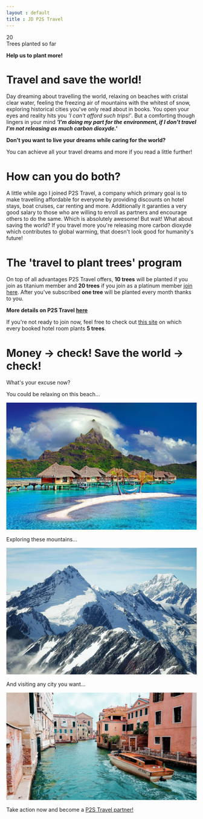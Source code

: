 ```yaml
---
layout : default
title : JD P2S Travel
---
```


<div class="number">20</div> 

<div class="number-desc">Trees planted so far</div>

**Help us to plant more!**

# Travel and save the world!

Day dreaming about travelling the world, relaxing on beaches with cristal clear water, feeling the freezing air of mountains with the whitest of snow, exploring historical cities you've only read about in books. You open your eyes and reality hits you *'I can't afford such trips!'*. But a comforting though lingers in your mind **_'I'm doing my part for the environment, if I don't travel I'm not releasing as much carbon dioxyde.'_**

**Don't you want to live your dreams while caring for the world?**

You can achieve all your travel dreams and more if you read a little further!

# How can you do both?

A little while ago I joined P2S Travel, a company which primary goal is to make travelling affordable for everyone by providing discounts on hotel stays, boat cruises, car renting and more. Additionally it garanties a very good salary to those who are willing to enroll as partners and encourage others to do the same. Which is absolutely awesome! But wait! What about saving the world? If you travel more you're releasing more carbon dioxyde which contributes to global warming, that doesn't look good for humanity's future!

# The 'travel to plant trees' program

On top of all advantages P2S Travel offers, **10 trees** will be planted if you join as titanium member and **20 trees** if you join as a platinum member [join here](https://p2stravel.com/join/jdtravelp2s/). After you've subscribed **one tree** will be planted every month thanks to you. 

**More details on P2S Travel [here](https://jdtravelp2s.github.io/2020/01/08/p2s-travel)**
 
If you're not ready to join now, feel free to check out [this site](https://thehotelsite.com/jdtravelp2s) on which every booked hotel room plants **5 trees**.

# Money -> check! Save the world -> check!

What's your excuse now?

You could be relaxing on this beach...

<img class="d-block w-100 img-fluid" src="/assets/cottages-beach-r.jpg" alt="beach holidays">

Exploring these mountains...

<img class="d-block w-100 img-fluid" src="/assets/mountains-r.jpg" alt="snowy mountains">

And visiting any city you want...

<img class="d-block w-100 img-fluid" src="/assets/orange-powerboat-r.jpg" alt="Venice trip">

Take action now and become a [P2S Travel partner!](https://p2stravel.com/join/jdtravelp2s)


